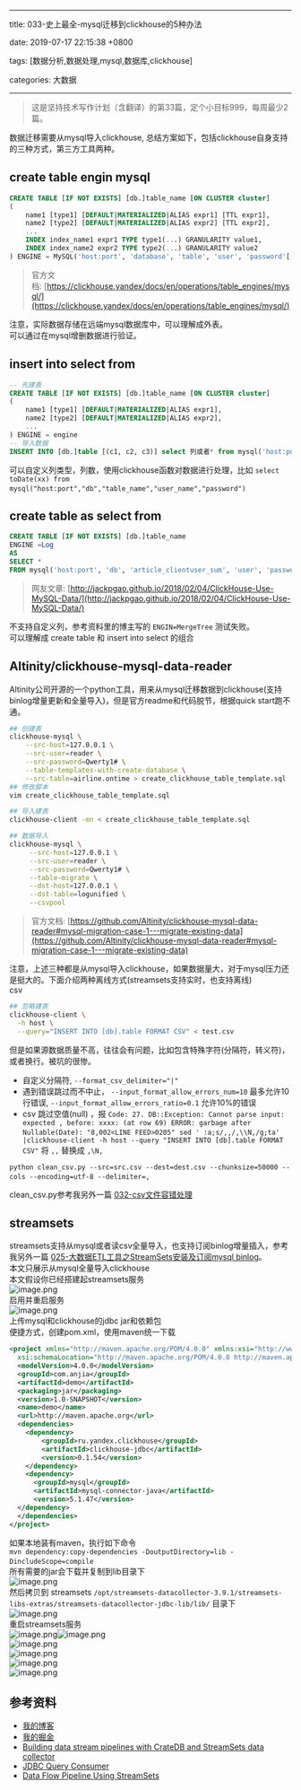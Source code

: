 
---

title: 033-史上最全-mysql迁移到clickhouse的5种办法

date: 2019-07-17 22:15:38 +0800

tags: [数据分析,数据处理,mysql,数据库,clickhouse]

categories: 大数据

---

> 这是坚持技术写作计划（含翻译）的第33篇，定个小目标999，每周最少2篇。


数据迁移需要从mysql导入clickhouse, 总结方案如下，包括clickhouse自身支持的三种方式，第三方工具两种。

<!-- more -->
<a name="0nrjs"></a>
## create table engin mysql

```sql
CREATE TABLE [IF NOT EXISTS] [db.]table_name [ON CLUSTER cluster]
(
    name1 [type1] [DEFAULT|MATERIALIZED|ALIAS expr1] [TTL expr1],
    name2 [type2] [DEFAULT|MATERIALIZED|ALIAS expr2] [TTL expr2],
    ...
    INDEX index_name1 expr1 TYPE type1(...) GRANULARITY value1,
    INDEX index_name2 expr2 TYPE type2(...) GRANULARITY value2
) ENGINE = MySQL('host:port', 'database', 'table', 'user', 'password'[, replace_query, 'on_duplicate_clause']);
```

> 官方文档: [https://clickhouse.yandex/docs/en/operations/table_engines/mysql/](https://clickhouse.yandex/docs/en/operations/table_engines/mysql/)

注意，实际数据存储在远端mysql数据库中，可以理解成外表。<br />可以通过在mysql增删数据进行验证。

<a name="CDYbo"></a>
## insert into select from

```sql
-- 先建表
CREATE TABLE [IF NOT EXISTS] [db.]table_name [ON CLUSTER cluster]
(
    name1 [type1] [DEFAULT|MATERIALIZED|ALIAS expr1],
    name2 [type2] [DEFAULT|MATERIALIZED|ALIAS expr2],
    ...
) ENGINE = engine
-- 导入数据
INSERT INTO [db.]table [(c1, c2, c3)] select 列或者* from mysql('host:port', 'db', 'table_name', 'user', 'password')
```
可以自定义列类型，列数，使用clickhouse函数对数据进行处理，比如 `select toDate(xx) from mysql("host:port","db","table_name","user_name","password")` 

<a name="jwRVs"></a>
## create table as select from

```sql
CREATE TABLE [IF NOT EXISTS] [db.]table_name
ENGINE =Log
AS 
SELECT *
FROM mysql('host:port', 'db', 'article_clientuser_sum', 'user', 'password')
```
> 网友文章: [http://jackpgao.github.io/2018/02/04/ClickHouse-Use-MySQL-Data/](http://jackpgao.github.io/2018/02/04/ClickHouse-Use-MySQL-Data/)

不支持自定义列，参考资料里的博主写的 `ENGIN=MergeTree` 测试失败。<br />可以理解成 create table 和 insert into select 的组合

<a name="rbmGL"></a>
## Altinity/clickhouse-mysql-data-reader
Altinity公司开源的一个python工具，用来从mysql迁移数据到clickhouse(支持binlog增量更新和全量导入)，但是官方readme和代码脱节，根据quick start跑不通。
```bash
## 创建表
clickhouse-mysql \
    --src-host=127.0.0.1 \
    --src-user=reader \
    --src-password=Qwerty1# \
    --table-templates-with-create-database \
    --src-table=airline.ontime > create_clickhouse_table_template.sql
## 修改脚本
vim create_clickhouse_table_template.sql

## 导入建表
clickhouse-client -mn < create_clickhouse_table_template.sql

## 数据导入
clickhouse-mysql \
     --src-host=127.0.0.1 \
     --src-user=reader \
     --src-password=Qwerty1# \
     --table-migrate \
     --dst-host=127.0.0.1 \
     --dst-table=logunified \
     --csvpool
```
> 官方文档: [https://github.com/Altinity/clickhouse-mysql-data-reader#mysql-migration-case-1---migrate-existing-data](https://github.com/Altinity/clickhouse-mysql-data-reader#mysql-migration-case-1---migrate-existing-data)


注意，上述三种都是从mysql导入clickhouse，如果数据量大，对于mysql压力还是挺大的。下面介绍两种离线方式(streamsets支持实时，也支持离线)<br />csv

```bash
## 忽略建表
clickhouse-client \
  -h host \
  --query="INSERT INTO [db].table FORMAT CSV" < test.csv
```

但是如果源数据质量不高，往往会有问题，比如包含特殊字符(分隔符，转义符)，或者换行。被坑的很惨。

- 自定义分隔符, `--format_csv_delimiter="|"` 
- 遇到错误跳过而不中止， `--input_format_allow_errors_num=10` 最多允许10行错误, `--input_format_allow_errors_ratio=0.1` 允许10%的错误
- csv 跳过空值(null) ，报 `Code: 27. DB::Exception: Cannot parse input: expected , before: xxxx: (at row 69) ERROR: garbage after Nullable(Date): "8,002<LINE FEED>0205"`  `sed ' :a;s/,,/,\\N,/g;ta' |clickhouse-client -h host --query "INSERT INTO [db].table FORMAT CSV"` 将 `,,` 替换成 `,\N,` 

`python clean_csv.py --src=src.csv --dest=dest.csv --chunksize=50000 --cols --encoding=utf-8 --delimiter=,` 

clean_csv.py参考我另外一篇 [032-csv文件容错处理](https://anjia0532.github.io/2019/07/16/clean-csv/) 

<a name="JB7MZ"></a>
## streamsets
streamsets支持从mysql或者读csv全量导入，也支持订阅binlog增量插入，参考我另外一篇 [025-大数据ETL工具之StreamSets安装及订阅mysql binlog](https://anjia0532.github.io/2019/06/10/cdh-streamsets/)。<br />本文只展示从mysql全量导入clickhouse<br />本文假设你已经搭建起streamsets服务<br />![image.png](https://cdn.nlark.com/yuque/0/2019/png/226273/1563437517163-af02c2db-f03b-4884-8f16-4850918ddc0d.png#align=left&display=inline&height=850&name=image.png&originHeight=850&originWidth=1911&size=97265&status=done&width=1911)<br />启用并重启服务<br />![image.png](https://cdn.nlark.com/yuque/0/2019/png/226273/1563437777046-970dff85-960f-48f3-a3e9-0a10002f34b4.png#align=left&display=inline&height=860&name=image.png&originHeight=860&originWidth=1843&size=89828&status=done&width=1843)<br />上传mysql和clickhouse的jdbc jar和依赖包<br />便捷方式，创建pom.xml，使用maven统一下载

```xml
<project xmlns="http://maven.apache.org/POM/4.0.0" xmlns:xsi="http://www.w3.org/2001/XMLSchema-instance"
  xsi:schemaLocation="http://maven.apache.org/POM/4.0.0 http://maven.apache.org/maven-v4_0_0.xsd">
  <modelVersion>4.0.0</modelVersion>
  <groupId>com.anjia</groupId>
  <artifactId>demo</artifactId>
  <packaging>jar</packaging>
  <version>1.0-SNAPSHOT</version>
  <name>demo</name>
  <url>http://maven.apache.org</url>
  <dependencies>
    <dependency>
        <groupId>ru.yandex.clickhouse</groupId>
        <artifactId>clickhouse-jdbc</artifactId>
        <version>0.1.54</version>
    </dependency>
    <dependency>
      <groupId>mysql</groupId>
      <artifactId>mysql-connector-java</artifactId>
      <version>5.1.47</version>
  </dependency>
  </dependencies>
</project>
```
如果本地装有maven，执行如下命令<br />`mvn dependency:copy-dependencies -DoutputDirectory=lib -DincludeScope=compile` <br />所有需要的jar会下载并复制到lib目录下<br />![image.png](https://cdn.nlark.com/yuque/0/2019/png/226273/1563438052063-1f073ee5-1c50-4842-8f9e-5f9974867895.png#align=left&display=inline&height=298&name=image.png&originHeight=298&originWidth=391&size=34034&status=done&width=391)<br />然后拷贝到 streamsets `/opt/streamsets-datacollector-3.9.1/streamsets-libs-extras/streamsets-datacollector-jdbc-lib/lib/` 目录下<br />![image.png](https://cdn.nlark.com/yuque/0/2019/png/226273/1563442430751-7889c386-014a-417e-bc0c-069414f08b89.png#align=left&display=inline&height=740&name=image.png&originHeight=740&originWidth=751&size=59852&status=done&width=751)<br />重启streamsets服务<br />![image.png](https://cdn.nlark.com/yuque/0/2019/png/226273/1563443529858-b23e198f-a097-4359-ad0b-85768a5c68ec.png#align=left&display=inline&height=320&name=image.png&originHeight=320&originWidth=194&size=13854&status=done&width=194)![image.png](https://cdn.nlark.com/yuque/0/2019/png/226273/1563443568159-590b99dc-af61-45d2-8724-b33d08ba7df2.png#align=left&display=inline&height=235&name=image.png&originHeight=235&originWidth=189&size=9943&status=done&width=189)<br />![image.png](https://cdn.nlark.com/yuque/0/2019/png/226273/1563444143877-060e4c52-53af-42f3-99e2-38cfc2add983.png#align=left&display=inline&height=726&name=image.png&originHeight=726&originWidth=1253&size=83069&status=done&width=1253)<br />![image.png](https://cdn.nlark.com/yuque/0/2019/png/226273/1563444315768-4295a91d-b610-4df8-8796-196358662c68.png#align=left&display=inline&height=776&name=image.png&originHeight=776&originWidth=1378&size=80345&status=done&width=1378)<br />![image.png](https://cdn.nlark.com/yuque/0/2019/png/226273/1563444358478-d8bd7c56-c0c0-49a6-903e-1d284d812e5d.png#align=left&display=inline&height=773&name=image.png&originHeight=773&originWidth=1344&size=81650&status=done&width=1344)<br />![image.png](https://cdn.nlark.com/yuque/0/2019/png/226273/1563444395375-690becdc-1f48-4cfb-b6bd-13d03554cbc1.png#align=left&display=inline&height=785&name=image.png&originHeight=785&originWidth=1629&size=69971&status=done&width=1629)
<a name="ri8A5"></a>
## 参考资料

- [我的博客](https://anjia0532.github.io/2019/07/17/mysql-to-clickhouse)
- [我的掘金](https://juejin.im/post/5d30454ce51d4510bf1d6737)
- [Building data stream pipelines with CrateDB and StreamSets data collector](https://crate.io/docs/crate/guide/en/latest/tools/streamsets.html)
- [JDBC Query Consumer](https://streamsets.com/documentation/datacollector/latest/help/datacollector/UserGuide/Origins/JDBCConsumer.html)
- [Data Flow Pipeline Using StreamSets](https://dzone.com/articles/data-flow-pipeline-using-streamsets)

